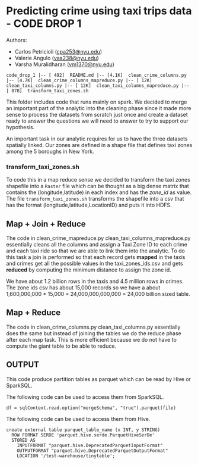 # Predicting crime using taxi trips data - CODE DROP 1

Authors:

* Carlos Petricioli (cpa253@nyu.edu)
* Valerie Angulo (vaa238@nyu.edu)
* Varsha Muralidharan (vm1370@nyu.edu)

`
code_drop_1
|-- [ 492]  README.md
|-- [4.1K]  clean_crime_columns.py
|-- [4.7K]  clean_crime_columns_mapreduce.py
|-- [ 12K]  clean_taxi_columns.py
|-- [ 12K]  clean_taxi_columns_mapreduce.py
|-- [ 878]  transform_taxi_zones.sh
`

This folder includes code that runs mainly on spark. We decided to merge an important part of the analytic into the cleaning phase since it made more sense to process the datasets from scratch just once and create a dataset ready to answer the questions we will need to answer to try to support our hypothesis.

An important task in our analytic requires for us to have the three datasets spatially linked. Our zones are defined in a shape file that defines taxi zones among the 5 boroughs in New York. 

### transform_taxi_zones.sh

To code this in a map reduce sense we decided to transform the taxi zones  shapefile into a `Raster` file which can be thought as a  big dense matrix that contains the (longitude,latitude) in each index and has the *zone_id* as value. The file `transform_taxi_zones.sh` transforms the shapefile into a csv that has the format (longitude,latitude,LocationID) and puts it into HDFS.

## Map + Join + Reduce 

The code in clean_crime_mapreduce.py clean_taxi_columns_mapreduce.py essentially cleans all the columns and assign a Taxi Zone ID to each crime and each taxi ride so that we are able to link them into the analytic. To do this task a join is performed so that each record  gets **mapped** in the taxis and crimes get all the possible values in the taxi_zones_ids.csv and gets **reduced** by computing the minimum distance to assign the zone id. 

We have about 1.2 billion rows in the taxis  and 4.5 million rows in crimes. The zone ids csv has about 15,000 records so we have a about 
1,600,000,000 * 15,000 = 24,000,000,000,000 = 24,000 billion sized table.


## Map + Reduce 

The code in clean_crime_columns.py clean_taxi_columns.py essentially does the same but instead of joining the tables we do the reduce phase after each map task. This is more efficient because we do not have to compute the giant table to be able to reduce.


## OUTPUT

This code produce partition tables as parquet which can be read by Hive or SparkSQL.

The following code can be used to access them from SparkSQL.

```
df = sqlContext.read.option("mergeSchema", "true").parquet(file)
```


The following code can be used to access them from Hive.

```
create external table parquet_table_name (x INT, y STRING)
  ROW FORMAT SERDE 'parquet.hive.serde.ParquetHiveSerDe'
  STORED AS 
    INPUTFORMAT "parquet.hive.DeprecatedParquetInputFormat"
    OUTPUTFORMAT "parquet.hive.DeprecatedParquetOutputFormat"
    LOCATION '/test-warehouse/tinytable';
```












